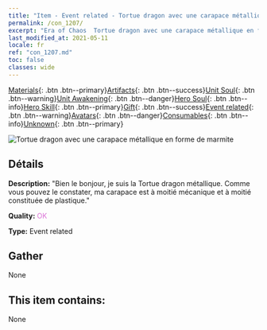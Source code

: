 ```yaml
---
title: "Item - Event related - Tortue dragon avec une carapace métallique en forme de marmite"
permalink: /con_1207/
excerpt: "Era of Chaos  Tortue dragon avec une carapace métallique en forme de marmite"
last_modified_at: 2021-05-11
locale: fr
ref: "con_1207.md"
toc: false
classes: wide
---
```

 [Materials](/ItemsFR/){: .btn .btn--primary}[Artifacts](/ItemsFR/Artifacts/){: .btn .btn--success}[Unit Soul](/ItemsFR/UnitSoul/){: .btn .btn--warning}[Unit Awakening](/ItemsFR/UnitAwakening/){: .btn .btn--danger}[Hero Soul](/ItemsFR/HeroSoul/){: .btn .btn--info}[Hero Skill](/ItemsFR/HeroSkill/){: .btn .btn--primary}[Gift](/ItemsFR/Gift/){: .btn .btn--success}[Event related](/ItemsFR/Events/){: .btn .btn--warning}[Avatars](/ItemsFR/Avatars/){: .btn .btn--danger}[Consumables](/ItemsFR/Consumables/){: .btn .btn--info}[Unknown](/ItemsFR/Unknown/){: .btn .btn--primary}

 ![Tortue dragon avec une carapace métallique en forme de marmite](/images/t/i_81521231.png)

## Détails
 **Description:** \"Bien le bonjour, je suis la Tortue dragon métallique. Comme vous pouvez le constater, ma carapace est à moitié mécanique et à moitié constituée de plastique.\"

 **Quality:** <span style="color: #DA70D6">OK</span>

 **Type:** Event related

## Gather

  None

## This item contains:

  None

